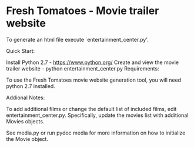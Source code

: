 # Fresh Tomatoes - Movie trailer website 

To generate an html file execute `entertainment_center.py'.

Quick Start:

Install Python 2.7 - https://www.python.org/
Create and view the movie trailer website - python entertainment_center.py
Requirements:

To use the Fresh Tomatoes movie website generation tool, you will need python 2.7 installed.

Addional Notes:

To add additional films or change the default list of included films, edit entertainment_center.py. Specifically, update the movies list with additional Movies objects.

See media.py or run pydoc media for more information on how to initialize the Movie object.
